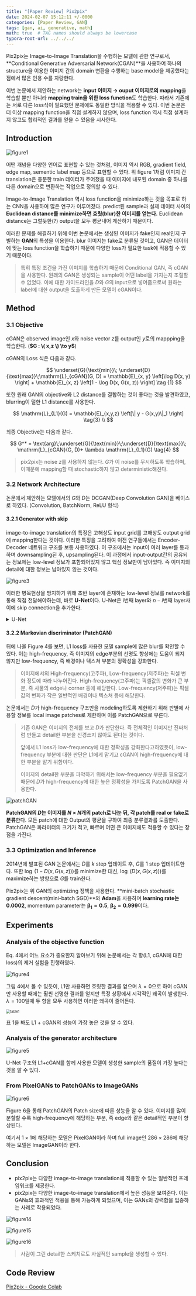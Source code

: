 ```yaml
---
title: "[Paper Review] Pix2pix"
date: 2024-02-07 15:12:11 +/-0000
categories: [Paper Review, GAN]
tags: [gan, ai, generative, math]   
math: true  # TAG names should always be lowercase
typora-root-url: ../../../
---
```




Pix2pix는 Image-to-Image Translation을 수행하는 모델에 관한 연구로서, **Conditional Generative Adversarial Network(CGAN)**을 사용하여 하나의 structure을 이용한 이미지 간의 domain 변환을 수행하는 base model을 제공했다는 점에서 많은 인용 수를 자랑한다.



이번 논문에서 제안하는 network는 **input 이미지 → ouput 이미지로의 mapping**을 학습할 뿐만 아니라 **mapping train을 위한 loss function**도 학습한다. 따라서 기존에는 서로 다른 loss식이 필요했던 문제에도 동일한 방식을 적용할 수 있다. 이번 논문은 더 이상 mapping function을 직접 설계하지 않으며, loss function 역시 직접 설계하지 않고도 합리적인 결과를 얻을 수 있음을 시사한다.



## **Introduction**

![figure1](/assets/img/pix2pix/figure1.png)

어떤 개념을 다양한 언어로 표현할 수 있는 것처럼, 이미지 역시 RGB, gradient field, edge map, sementic label map 등으로 표현할 수 있다. 위 figure 1처럼 이미지 간 translation은 충분한 train 데이터가 주어졌을 때 이미지에 내포된 domain 중 하나를 다른 domain으로 변환하는 작업으로 정의할 수 있다.

Image-to-Image Translation 역시 loss function을 minimize하는 것을 목표로 하는 CNN을 사용하여 많은 연구가 이루어졌다. predict된 sample과 실제 데이터 사이의 **Euclidean distance를 minimize하면 흐릿(blur)한 이미지를 얻는다.** Euclidean distance는 그럴듯한(?) output을 모두 평균내어 계산하기 때문이다.

이러한 문제를 해결하기 위해 이번 논문에서는 생성된 이미지가 fake인지 real인지 구별하는 **GAN**의 특성을 이용한다. blur 이미지는 fake로 분류될 것이고, GAN은 데이터에 맞는 loss function을 학습하기 때문에 다양한 loss가 필요한 task에 적용할 수 있기 때문이다.

> 특히 특정 조건을 가진 이미지를 학습하기 때문에 Conditional GAN, 즉 cGAN을 사용한다. 원래의 GAN은 생성되는 sample이 어떤 label을 가지는지 조절할수 없었다. 이에 대한 가이드라인을 $D$와 $G$의 input으로 넣어줌으로써 원하는 label에 대한 output을 도출하게 만든 모델이 cGAN이다.





## **Method**



### **3.1 Objective**



cGAN은 observed image인 $x$와 noise vector $z$를 output인 $y$로의 mappping을 학습한다. (**$G : \( x,z \) \to y$**)

cGAN의 Loss 식은 다음과 같다.



$$
\underset{G}{\text{min}}\; \underset{D}{\text{max}}\;\mathrm{L}_{cGAN}(G, D) = \mathbb{E}_{x, y} \left[\log D(x, y) \right] + \mathbb{E}_{x, z} \left[1 - \log D(x, G(x, z)) \right] \tag {1}
$$


또한 원래 GAN의 objective와 L2 distance를 결합하는 것이 좋다는 것을 발견하였고, blurring이 덜한 L1 distance를 사용한다.


$$
\mathrm{L}_{L1}(G) = \mathbb{E}_{x,y,z} \left[\| y - G(x,y)\|_1 \right] \tag{3} \\
$$


최종 Objective는 다음과 같다.


$$
G^* = \text{arg}\;\underset{G}{\text{min}}\;\underset{D}{\text{max}}\; \mathrm{L}_{cGAN}(G, D)+ \lambda \mathrm{L}_{L1}(G) \tag{4}
$$



> pix2pix는 noise $z$를 사용하지 않는다. $G$가 이 noise를 무시하도록 학습하며, 이때문에 mapping할 때 stochastic하지 않고 deterministic해진다.




### **3.2 Network Architecture**

논문에서 제안하는 모델에서의 $G$와 $D$는 DCGAN(Deep Convolution GAN)을 베이스로 하였다. (Convolution, BatchNorm, ReLU 형식)



#### **3.2.1 Generator with skip**

 image-to-image translation의 특징은 고해상도 input grid를 고해상도 output grid에 mapping한다는 것이다. 이러한 특징을 고려하여 이전 연구들에서는 Encoder-Decoder 네트워크 구조를 보통 사용하였다. 이 구조에서는 input이 여러 layer를 통과하며 downsampling된 후, upsampling된다. 이 과정에서  input-output간의 공유되는 정보에는 low-level 정보가 포함되어있지 않고 핵심 정보만이 남아있다. 즉 이미지의 detail에 대한 정보는 남아있지 않는 것이다.



![figure3](/assets/img/pix2pix/figure3.png)

이러한 병목현상을 방지하기 위해 초반 layer에 존재하는 low-level 정보를 network를 통해 직접 전달해야하는데, 바로 **U-Net**이다. U-Net은 $i$번째 layer와 $n-i$번째 layer사이에 skip connection을 추가한다.

<details>
  <summary>U-Net</summary>

<a href="">     <img src="https://joungheekim.github.io/img/in-post/2020/2020-09-28/model_structure.gif" alt="이미지 설명"> </a>

<a href="https://velog.io/@lighthouse97/UNet%EC%9D%98-%EC%9D%B4%ED%95%B4">U-net의 이해 </a>

</details>

#### **3.2.2 Markovian discriminator (PatchGAN)**

뒤에 나올 Figure 4를 보면, L1 loss를 사용한 모델 sample에 많은 blur를 확인할 수 있다. 이는 high-frequency, 즉 이미지의 edge부분의 선명도 향상에는 도움이 되지 않지만 low-frequency, 즉 배경이나 텍스쳐 부분의 정확성을 강화한다. 

> 이미지에서의 High-frequency(고주파), Low-frequency(저주파)는 픽셀 변화 정도에 따라 나누어진다. High-frequency(고주파)는 픽셀값의 변화가 큰 부분, 즉 사물의 edge나 corner 등에 해당한다. Low-frequency(저주파)는 픽셀값의 변화가 작은 일반적인 배경이나 텍스쳐 등에 해당한다.

논문에서는 $D$가  high-frequency 구조만을 modeling하도록 제한하기 위해 판별에 사용할 정보를 local image patches로 제한하며 이를 PatchGAN으로 부른다.

> 기존 GAN은 이미지의 전체를 보고 $D$가 판단한다. 즉 전체적인 이미지만 진짜처럼 만들고 detail한 부분을 신경쓰지 않아도 된다는 것이다. 
>
> 앞에서 L1 loss가 low-frequency에 대한 정확성을 강화한다고하였듯이, low-frequency 부분에 대한 판단은 L1에게 맡기고 cGAN이 high-frequency에 대한 부분을 맡기 위함이다. 
>
> 이미지의 detail한 부분을 파악하기 위해서는 low-frequency 부분을 필요없기 때문에 $D$가 high-frequency에 대한 높은 정확성을 가지도록 PatchGAN을 사용한다.



![patchGAN](/assets/img/pix2pix/patchGAN.png)

**PatchGAN의 $D$는 이미지를 $N \times N$개의 patch로 나눈 뒤, 각 patch를 real or fake로 분류**한다. 모든 patch에 대한 Output의 평균을 구하여 최종 분류결과를 도출한다. PatchGAN은 파라미터의 크기가 적고, 빠르며 어떤 큰 이미지에도 적용할 수 있다는 장점을 가진다.



### **3.3 Optimization and Inference**

2014년에 발표된 GAN 논문에서는 $D$를 $k$ step 업데이트 후, $G$를 1 step 업데이트한다. 또한 $\log \;(1-D(x, G(x,z)))$를 minimize한 대신, $\log \;(D(x,G(x, z)))$를 maximize하는 방향으로 $G$를 train한다. 

Pix2pix는 위 GAN의 optimizing 정책을 사용한다. **mini-batch stochastic gradient descent(mini-batch SGD)**와 **Adam**을 사용하며 **learning rate는 0.0002**, momentum parameter는 $\mathbf{\beta_1 = 0.5}$, $\mathbf{\beta_2 = 0.999}$이다.





## **Experiments**



### **Analysis of the objective function**

Eq. 4에서 어느 요소가 중요한지 알아보기 위해 논문에서는 각 항(L1, cGAN에 대한 loss)의 제거 실험을 진행하였다. 

![figure4](/assets/img/pix2pix/figure4.png)

그림 4에서 볼 수 있듯이, L1만 사용하면 흐릿한 결과를 얻으며 $\lambda = 0$으로 하여 cGAN만 사용할 때에는 훨씬 선명한 결과를 얻지만 특정 상황에서 시각적인 왜곡이 발생한다. $\lambda = 100$일때 두 항을 모두 사용하면 이러한 왜곡이 줄어든다.

<img src="/assets/img/pix2pix/table1.png" alt="table1" style="zoom:67%;" />

표 1을 봐도 L1 + cGAN의 성능이 가장 놓은 것을 알 수 있다.



### **Analysis of the generator architecture**

![figure5](/assets/img/pix2pix/figure5.png)

U-Net 구조와 L1+cGAN를 함께 사용한 모델이 생성한 sample의 품질이 가장 높다는 것을 알 수 있다.



### **From PixelGANs to PatchGANs to ImageGANs**

![figure6](/assets/img/pix2pix/figure6.png)

Figure 6을 통해 PatchGAN의 Patch size에 따른 성능을 알 수 있다. 이미지를 많이 분할할 수록 high-frequency에 해당하는 부분, 즉 edge와 같은 detail적인 부분이 향상된다.

여기서 $1 \times 1$에 해당하는 모델은 PixelGAN이라 하며 full image인 $286 \times 286$에 해당하는 모델은 ImageGAN이라 한다. 



## **Conclusion**

* pix2pix는 다양한 image-to-image translation에 적용할 수 있는 일반적인 프레임워크를 제공한다.
*  pix2pix는 다양한 image-to-image translation에서 높은 성능을 보여준다. 이는 GANs의 효과적인 적용을 통해 가능하게 되었으며, 이는 GANs의 강력함을 입증하는 사례로 작용되었다.



![figure14](/assets/img/pix2pix/figure14.png)

![figure15](/assets/img/pix2pix/figure15.png)

![figure16](/assets/img/pix2pix/figure16.png)

> 사람이 그린 detail한 스케치로도 사실적인 sample을 생성할 수 있다.





## **Code Review**

[Pix2pix - Google Colab](https://colab.research.google.com/drive/1pVfVmviZ3y8hAFA4ozvD8db8CRWnGD_0?usp=sharing)

